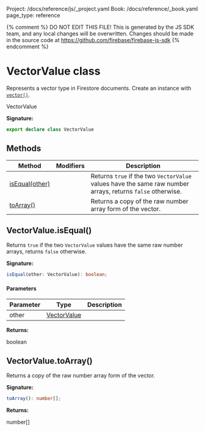 Project: /docs/reference/js/_project.yaml
Book: /docs/reference/_book.yaml
page_type: reference

{% comment %}
DO NOT EDIT THIS FILE!
This is generated by the JS SDK team, and any local changes will be
overwritten. Changes should be made in the source code at
https://github.com/firebase/firebase-js-sdk
{% endcomment %}

# VectorValue class
Represents a vector type in Firestore documents. Create an instance with <code>[vector()](./firestore_.md#vector_0dbdaf2)</code>.

 VectorValue

<b>Signature:</b>

```typescript
export declare class VectorValue 
```

## Methods

|  Method | Modifiers | Description |
|  --- | --- | --- |
|  [isEqual(other)](./firestore_.vectorvalue.md#vectorvalueisequal) |  | Returns <code>true</code> if the two <code>VectorValue</code> values have the same raw number arrays, returns <code>false</code> otherwise. |
|  [toArray()](./firestore_.vectorvalue.md#vectorvaluetoarray) |  | Returns a copy of the raw number array form of the vector. |

## VectorValue.isEqual()

Returns `true` if the two `VectorValue` values have the same raw number arrays, returns `false` otherwise.

<b>Signature:</b>

```typescript
isEqual(other: VectorValue): boolean;
```

#### Parameters

|  Parameter | Type | Description |
|  --- | --- | --- |
|  other | [VectorValue](./firestore_.vectorvalue.md#vectorvalue_class) |  |

<b>Returns:</b>

boolean

## VectorValue.toArray()

Returns a copy of the raw number array form of the vector.

<b>Signature:</b>

```typescript
toArray(): number[];
```
<b>Returns:</b>

number\[\]

